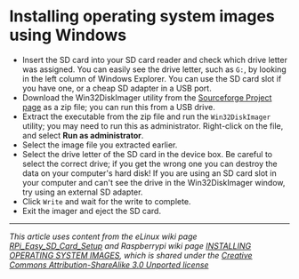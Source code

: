 # Installing operating system images using Windows

- Insert the SD card into your SD card reader and check which drive letter was assigned. You can easily see the drive letter, such as `G:`, by looking in the left column of Windows Explorer. You can use the SD card slot if you have one, or a cheap SD adapter in a USB port.
- Download the Win32DiskImager utility from the [Sourceforge Project page](http://sourceforge.net/projects/win32diskimager/) as a zip file; you can run this from a USB drive.
- Extract the executable from the zip file and run the `Win32DiskImager` utility; you may need to run this as administrator. Right-click on the file, and select **Run as administrator**.
- Select the image file you extracted earlier.
- Select the drive letter of the SD card in the device box. Be careful to select the correct drive; if you get the wrong one you can destroy the data on your computer's hard disk! If you are using an SD card slot in your computer and can't see the drive in the Win32DiskImager window, try using an external SD adapter.
- Click `Write` and wait for the write to complete.
- Exit the imager and eject the SD card.

---

*This article uses content from the eLinux wiki page [RPi_Easy_SD_Card_Setup](http://elinux.org/RPi_Easy_SD_Card_Setup) and Raspberrypi wiki page [INSTALLING OPERATING SYSTEM IMAGES](https://www.raspberrypi.org/documentation/installation/installing-images/README.md), which is shared under the [Creative Commons Attribution-ShareAlike 3.0 Unported license](http://creativecommons.org/licenses/by-sa/3.0/)*

